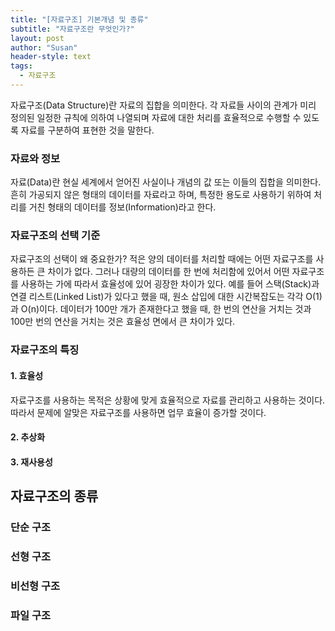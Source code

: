```yaml
---
title: "[자료구조] 기본개념 및 종류"
subtitle: "자료구조란 무엇인가?"
layout: post
author: "Susan"
header-style: text
tags:
  - 자료구조
---
```


자료구조(Data Structure)란 자료의 집합을 의미한다. 각 자료들 사이의 관계가 미리 정의된 일정한 규칙에 의하여 나열되며 자료에 대한 처리를 효율적으로 수행할 수 있도록 자료를 구분하여 표현한 것을 말한다.

### 자료와 정보
자료(Data)란 현실 세계에서 얻어진 사실이나 개념의 값 또는 이들의 집합을 의미한다. 흔히 가공되지 않은 형태의 데이터를 자료라고 하며, 특정한 용도로 사용하기 위하여 처리를 거친 형태의 데이터를 정보(Information)라고 한다.

### 자료구조의 선택 기준
자료구조의 선택이 왜 중요한가? 적은 양의 데이터를 처리할 때에는 어떤 자료구조를 사용하든 큰 차이가 없다. 그러나 대량의 데이터를 한 번에 처리함에 있어서 어떤 자료구조를 사용하는 가에 따라서 효율성에 있어 굉장한 차이가 있다. 예를 들어 스택(Stack)과 연결 리스트(Linked List)가 있다고 했을 때, 원소 삽입에 대한 시간복잡도는 각각 O(1)과 O(n)이다. 데이터가 100만 개가 존재한다고 했을 때, 한 번의 연산을 거치는 것과 100만 번의 연산을 거치는 것은 효율성 면에서 큰 차이가 있다.

### 자료구조의 특징
#### 1. 효율성
자료구조를 사용하는 목적은 상황에 맞게 효율적으로 자료를 관리하고 사용하는 것이다. 따라서 문제에 알맞은 자료구조를 사용하면 업무 효율이 증가할 것이다.

#### 2. 추상화

#### 3. 재사용성


## 자료구조의 종류


### 단순 구조
### 선형 구조
### 비선형 구조
### 파일 구조
